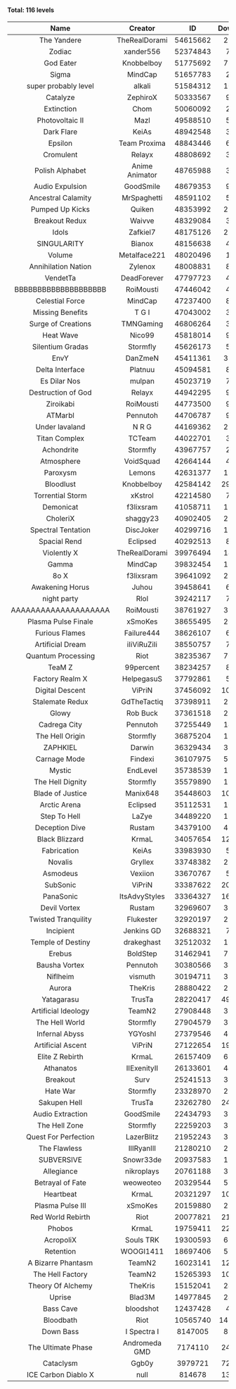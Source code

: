 #### Total: 116 levels

| Name | Creator | ID | Downloads | Likes |
|:---:|:---:|:---:|:---:|:---:|
| The Yandere | TheRealDorami | 54615662 | 264961 | 48468
| Zodiac | xander556 | 52374843 | 79080 | 9641
| God Eater | Knobbelboy | 51775692 | 772340 | 96789
| Sigma | MindCap | 51657783 | 25708 | 3000
| super probably level | alkali | 51584312 | 107685 | 7787
| Catalyze | ZephiroX | 50333567 | 95812 | 8084
| Extinction | Chom | 50060092 | 27998 | 2297
| Photovoltaic II | Mazl | 49588510 | 55165 | 5082
| Dark Flare | KeiAs | 48942548 | 39155 | 4120
| Epsilon | Team Proxima | 48843446 | 65242 | 6510
| Cromulent | Relayx | 48808692 | 39442 | 4884
| Polish Alphabet | Anime Animator | 48765988 | 30730 | 2300
| Audio Expulsion | GoodSmile | 48679353 | 94877 | 8033
| Ancestral Calamity | MrSpaghetti | 48591102 | 53321 | 4882
| Pumped Up Kicks | Quiken | 48353992 | 297833 | 44249
| Breakout Redux | Waivve | 48329084 | 30416 | 2881
| Idols | Zafkiel7 | 48175126 | 227927 | 26394
| SINGULARITY | Bianox | 48156638 | 46707 | 7164
| Volume | Metalface221 | 48020496 | 19943 | 1654
| Annihilation Nation | Zylenox | 48008831 | 88138 | 7948
| VendetTa | DeadForever | 47797723 | 41377 | 3888
| BBBBBBBBBBBBBBBBBBBB | RoiMousti | 47446042 | 44179 | 3581
| Celestial Force  | MindCap | 47237400 | 88198 | 8053
| Missing Benefits | T G I | 47043002 | 30202 | 2323
| Surge of Creations | TMNGaming | 46806264 | 32204 | 2969
| Heat Wave | Nico99 | 45818014 | 95888 | 8595
| Silentium Gradas | Stormfly | 45626173 | 51078 | 4234
| EnvY | DanZmeN | 45411361 | 338024 | 29630
| Delta Interface | Platnuu | 45094581 | 89120 | 8644
| Es Dilar Nos | mulpan | 45023719 | 72879 | 6444
| Destruction of God | Relayx | 44942295 | 94491 | 9307
| Ziroikabi | RoiMousti | 44773500 | 93944 | 7816
| ATMarbl | Pennutoh | 44706787 | 90367 | 7907
| Under lavaland | N R G | 44169362 | 273654 | 24519
| Titan Complex | TCTeam | 44022701 | 33179 | 3386
| Achondrite | Stormfly | 43967757 | 22049 | 2256
| Atmosphere | VoidSquad | 42664144 | 40658 | 3295
| Paroxysm | Lemons | 42631377 | 171525 | 13865
| Bloodlust | Knobbelboy | 42584142 | 2993215 | 276398
| Torrential Storm | xKstrol | 42214580 | 79724 | 2257
| Demonicat | f3lixsram | 41058711 | 173524 | 13821
| CholeriX | shaggy23 | 40902405 | 250885 | 18917
| Spectral Tentation | DiscJoker | 40299716 | 127332 | 9119
| Spacial Rend | Eclipsed | 40292513 | 87510 | 7570
| Violently X | TheRealDorami | 39976494 | 142882 | 12437
| Gamma | MindCap | 39832454 | 138993 | 12323
| 8o X | f3lixsram | 39641092 | 285231 | 21969
| Awakening Horus | Juhou | 39458641 | 68868 | 6134
| night party | Rlol | 39242117 | 75968 | 7204
| AAAAAAAAAAAAAAAAAAAA | RoiMousti | 38761927 | 352145 | 22977
| Plasma Pulse Finale | xSmoKes | 38655495 | 204159 | 18039
| Furious Flames | Failure444 | 38626107 | 60532 | 4729
| Artificial Dream | iIiViRuZiIi | 38550757 | 78720 | 6780
| Quantum Processing | Riot | 38235367 | 705205 | 47337
| TeaM Z | 99percent | 38234257 | 88207 | 7020
| Factory Realm X | HelpegasuS | 37792861 | 51711 | 4917
| Digital Descent | ViPriN | 37456092 | 1020001 | 94089
| Stalemate Redux | GdTheTactiq | 37398911 | 233784 | 17507
| Glowy | Rob Buck | 37361518 | 265766 | 26327
| Cadrega City | Pennutoh | 37255449 | 149061 | 13417
| The Hell Origin | Stormfly | 36875204 | 126670 | 10051
| ZAPHKIEL | Darwin | 36329434 | 323388 | 34230
| Carnage Mode | Findexi | 36107975 | 506580 | 47483
| Mystic | EndLevel | 35738539 | 176790 | 16240
| The Hell Dignity | Stormfly | 35579890 | 161231 | 13640
| Blade of Justice | Manix648 | 35448603 | 1023564 | 103193
| Arctic Arena | Eclipsed | 35112531 | 107251 | 8152
| Step To Hell | LaZye | 34489220 | 166657 | 16603
| Deception Dive | Rustam | 34379100 | 496678 | 33857
| Black Blizzard | KrmaL | 34057654 | 1254383 | 119399
| Fabrication | KeiAs | 33983930 | 57600 | 6239
| Novalis | Gryllex | 33748382 | 251185 | 22512
| Asmodeus | Vexiion | 33670767 | 50281 | 4654
| SubSonic | ViPriN | 33387622 | 2026281 | 152416
| PanaSonic | ItsAdvyStyles | 33364327 | 1603287 | 195286
| Devil Vortex | Rustam | 32969607 | 307197 | 27233
| Twisted Tranquility | Flukester | 32920197 | 225706 | 21873
| Incipient | Jenkins GD | 32688321 | 72590 | 6749
| Temple of Destiny | drakeghast | 32512032 | 169963 | 16459
| Erebus | BoldStep | 31462941 | 721744 | 66536
| Bausha Vortex | Pennutoh | 30380566 | 345108 | 30853
| Niflheim | vismuth | 30194711 | 320857 | 25563
| Aurora | TheKris | 28880422 | 226695 | 21095
| Yatagarasu  | TrusTa | 28220417 | 4949656 | 450874
| Artificial Ideology | TeamN2 | 27908448 | 368145 | 36387
| The Hell World | Stormfly | 27904579 | 397097 | 28718
| Infernal Abyss | YGYoshI | 27379546 | 406683 | 40218
| Artificial Ascent | ViPriN | 27122654 | 1965474 | 169855
| Elite Z Rebirth | KrmaL | 26157409 | 673128 | 43439
| Athanatos | IIExenityII | 26133601 | 440237 | 48301
| Breakout | Surv | 25241513 | 301700 | 30217
| Hate War | Stormfly | 23328970 | 211593 | 15841
| Sakupen Hell | TrusTa | 23262780 | 2492879 | 178786
| Audio Extraction | GoodSmile | 22434793 | 350608 | 33097
| The Hell Zone | Stormfly | 22259203 | 385199 | 24917
| Quest For Perfection | LazerBlitz | 21952243 | 387913 | 33176
| The Flawless | IlIRyanIlI | 21280210 | 276319 | 24681
| SUBVERSIVE | Snowr33de | 20937583 | 127292 | 15761
| Allegiance | nikroplays | 20761188 | 388473 | 41525
| Betrayal of Fate | weoweoteo | 20329544 | 557625 | 51457
| Heartbeat | KrmaL | 20321297 | 1013364 | 88552
| Plasma Pulse III | xSmoKes | 20159880 | 294384 | 28375
| Red World Rebirth | Riot | 20077821 | 2157426 | 141094
| Phobos | KrmaL | 19759411 | 2252749 | 200123
| AcropoliX | Souls TRK | 19300593 | 601905 | 78682
| Retention | WOOGI1411 | 18697406 | 597764 | 72219
| A Bizarre Phantasm | TeamN2 | 16023141 | 1238078 | 121624
| The Hell Factory | TeamN2 | 15265393 | 1017137 | 98102
| Theory Of Alchemy | TheKris | 15152041 | 240725 | 17512
| Uprise | Blad3M | 14977845 | 249293 | 23189
| Bass Cave | bloodshot | 12437428 | 49459 | 5138
| Bloodbath | Riot | 10565740 | 14217035 | 1268226
| Down Bass | I Spectra I | 8147005 | 811006 | 71923
| The Ultimate Phase | Andromeda GMD | 7174110 | 2427142 | 238566
| Cataclysm | Ggb0y | 3979721 | 7231560 | 565700
| ICE Carbon Diablo X | null | 814678 | 1312973 | 92992
